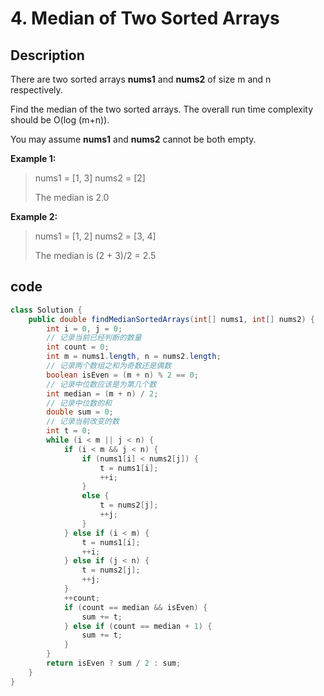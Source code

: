 # 4. Median of Two Sorted Arrays

## Description

There are two sorted arrays **nums1** and **nums2** of size m and n respectively.

Find the median of the two sorted arrays. The overall run time complexity should be O\(log \(m+n\)\).

You may assume **nums1** and **nums2** cannot be both empty.

**Example 1:**

> nums1 = \[1, 3\] nums2 = \[2\]
>
> The median is 2.0

**Example 2:**

> nums1 = \[1, 2\] nums2 = \[3, 4\]
>
> The median is \(2 + 3\)/2 = 2.5

## code

```java
class Solution {
    public double findMedianSortedArrays(int[] nums1, int[] nums2) {
        int i = 0, j = 0;
        // 记录当前已经判断的数量
        int count = 0;
        int m = nums1.length, n = nums2.length;
        // 记录两个数组之和为奇数还是偶数
        boolean isEven = (m + n) % 2 == 0;
        // 记录中位数应该是为第几个数
        int median = (m + n) / 2;
        // 记录中位数的和
        double sum = 0;
        // 记录当前改变的数
        int t = 0;
        while (i < m || j < n) {
            if (i < m && j < n) {
                if (nums1[i] < nums2[j]) {
                    t = nums1[i];
                    ++i;
                }
                else {
                    t = nums2[j];
                    ++j;
                }
            } else if (i < m) {
                t = nums1[i];
                ++i;
            } else if (j < n) {
                t = nums2[j];
                ++j;
            }
            ++count;
            if (count == median && isEven) {
                sum += t;
            } else if (count == median + 1) {
                sum += t;
            }
        }
        return isEven ? sum / 2 : sum;
    }
}
```

